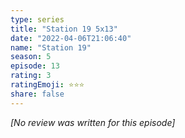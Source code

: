 ```yaml
---
type: series
title: "Station 19 5x13"
date: "2022-04-06T21:06:40"
name: "Station 19"
season: 5
episode: 13
rating: 3
ratingEmoji: ⭐️⭐️⭐️
share: false
---
```


*[No review was written for this episode]*
